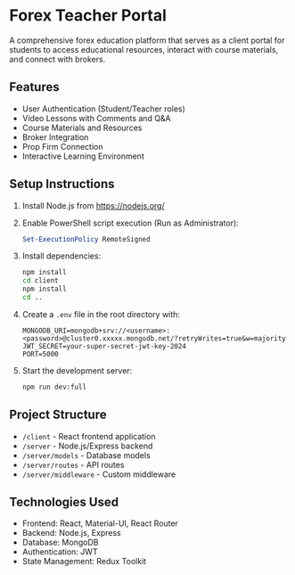 # Forex Teacher Portal

A comprehensive forex education platform that serves as a client portal for students to access educational resources, interact with course materials, and connect with brokers.

## Features

- User Authentication (Student/Teacher roles)
- Video Lessons with Comments and Q&A
- Course Materials and Resources
- Broker Integration
- Prop Firm Connection
- Interactive Learning Environment

## Setup Instructions

1. Install Node.js from https://nodejs.org/
2. Enable PowerShell script execution (Run as Administrator):
   ```powershell
   Set-ExecutionPolicy RemoteSigned
   ```

3. Install dependencies:
   ```bash
   npm install
   cd client
   npm install
   cd ..
   ```

4. Create a `.env` file in the root directory with:
   ```
   MONGODB_URI=mongodb+srv://<username>:<password>@cluster0.xxxxx.mongodb.net/?retryWrites=true&w=majority
   JWT_SECRET=your-super-secret-jwt-key-2024
   PORT=5000
   ```

5. Start the development server:
   ```bash
   npm run dev:full
   ```

## Project Structure

- `/client` - React frontend application
- `/server` - Node.js/Express backend
- `/server/models` - Database models
- `/server/routes` - API routes
- `/server/middleware` - Custom middleware

## Technologies Used

- Frontend: React, Material-UI, React Router
- Backend: Node.js, Express
- Database: MongoDB
- Authentication: JWT
- State Management: Redux Toolkit 